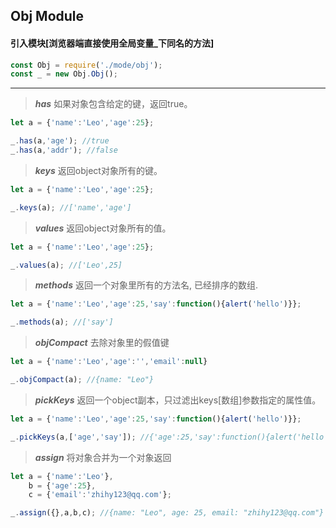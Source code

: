 ## Obj Module

#### 引入模块[浏览器端直接使用全局变量_下同名的方法]

```js
const Obj = require('./mode/obj');
const _ = new Obj.Obj();
```

***

>***has***
>如果对象包含给定的键，返回true。

```js
let a = {'name':'Leo','age':25};

_.has(a,'age'); //true
_.has(a,'addr'); //false
```

>***keys***
>返回object对象所有的键。

```js
let a = {'name':'Leo','age':25};

_.keys(a); //['name','age']
```

>***values***
>返回object对象所有的值。

```js
let a = {'name':'Leo','age':25};

_.values(a); //['Leo',25]
```

>***methods***
>返回一个对象里所有的方法名, 已经排序的数组.

```js
let a = {'name':'Leo','age':25,'say':function(){alert('hello')}};

_.methods(a); //['say']
```

>***objCompact***
>去除对象里的假值键

```js
let a = {'name':'Leo','age':'','email':null}

_.objCompact(a); //{name: "Leo"}
```

>***pickKeys***
>返回一个object副本，只过滤出keys[数组]参数指定的属性值。

```js
let a = {'name':'Leo','age':25,'say':function(){alert('hello')}};

_.pickKeys(a,['age','say']); //{'age':25,'say':function(){alert('hello')}};
```

>***assign***
>将对象合并为一个对象返回

```js
let a = {'name':'Leo'},
    b = {'age':25},
    c = {'email':'zhihy123@qq.com'};

_.assign({},a,b,c); //{name: "Leo", age: 25, email: "zhihy123@qq.com"}
```